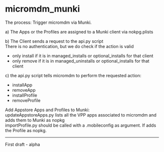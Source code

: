 # micromdm_munki
 
The process: Trigger micromdm via Munki.

a) The Apps or the Profiles are assigned to a Munki client via nokpg.plists

b) The Client sends a request to the api.py script  
There is no authentication, but we do check if the action is valid 
- only install if it is in managed_installs or optional_installs for that client
- only remove if it is in managed_uninstalls or optional_installs for that client

c) the api.py script tells micromdm to perform the requested action:
  - installApp
  - removeApp
  - installProfile
  - removeProfile

Add Appstore Apps and Profiles to Munki:  
updateAppstoreApps.py lists all the VPP apps associated to micromdm and adds them to Munki as nopkg  
importProfile.py should be called with a .mobileconfig as argument. If adds the Profile as nopkg.

------
First draft - alpha
